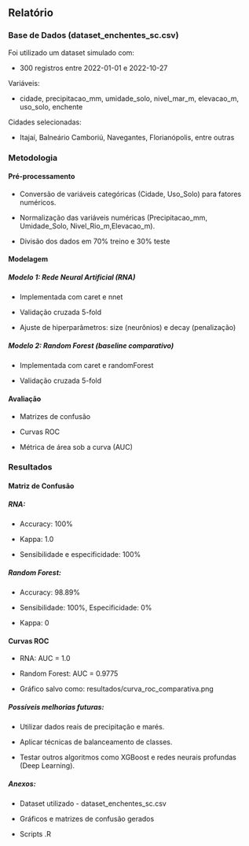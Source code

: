 ## Relatório

### Base de Dados (dataset_enchentes_sc.csv)

Foi utilizado um dataset simulado com:

- 300 registros entre 2022-01-01 e 2022-10-27

Variáveis:

- cidade, precipitacao_mm, umidade_solo, nivel_mar_m, elevacao_m, uso_solo, enchente

Cidades selecionadas: 

- Itajaí, Balneário Camboriú, Navegantes, Florianópolis, entre outras

### Metodologia

#### Pré-processamento

- Conversão de variáveis categóricas (Cidade, Uso_Solo) para fatores numéricos.

- Normalização das variáveis numéricas (Precipitacao_mm, Umidade_Solo, Nivel_Rio_m,Elevacao_m).

- Divisão dos dados em 70% treino e 30% teste

#### Modelagem

##### Modelo 1: Rede Neural Artificial (RNA)

- Implementada com caret e nnet

- Validação cruzada 5-fold

- Ajuste de hiperparâmetros: size (neurônios) e decay (penalização)

##### Modelo 2: Random Forest (baseline comparativo)

- Implementada com caret e randomForest

- Validação cruzada 5-fold

#### Avaliação

- Matrizes de confusão

- Curvas ROC

- Métrica de área sob a curva (AUC)

### Resultados

#### Matriz de Confusão

##### RNA:

- Accuracy: 100%

- Kappa: 1.0

- Sensibilidade e especificidade: 100%

##### Random Forest:

- Accuracy: 98.89%

- Sensibilidade: 100%, Especificidade: 0%

- Kappa: 0

#### Curvas ROC

- RNA: AUC = 1.0

- Random Forest: AUC = 0.9775

- Gráfico salvo como: resultados/curva_roc_comparativa.png


##### Possíveis melhorias futuras:

- Utilizar dados reais de precipitação e marés.

- Aplicar técnicas de balanceamento de classes.

- Testar outros algoritmos como XGBoost e redes neurais profundas (Deep Learning).

##### Anexos:

- Dataset utilizado - dataset_enchentes_sc.csv

- Gráficos e matrizes de confusão gerados

- Scripts .R